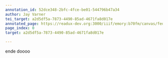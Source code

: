 ```yaml
---
annotation_id: 52dce348-2bfc-4fce-be01-544796b47a34
author: Jay Varner
tei_target: a2d5df5a-7873-4490-85ad-4671fa8d017e
annotated_page: https://readux-dev.org:3000/iiif/emory:b70fm/canvas/fedora:emory:gz698
page_index: 0
target: a2d5df5a-7873-4490-85ad-4671fa8d017e

---
```

<p>ende doooo</p>